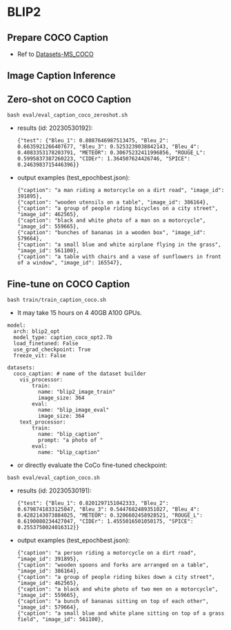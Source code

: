 # BLIP2

## Prepare COCO Caption

- Ref to [Datasets-MS_COCO](https://github.com/X1AOX1A/Datasets/tree/main/MS_COCO)

## Image Caption Inference

## Zero-shot on COCO Caption

```shell
bash eval/eval_caption_coco_zeroshot.sh
```

- results (id: 20230530192):

    ```shell
    {"test": {"Bleu_1": 0.8087646987513475, "Bleu_2": 0.6635921266407677, "Bleu_3": 0.5253239038842143, "Bleu_4": 0.4083353178203791, "METEOR": 0.30675232411996856, "ROUGE_L": 0.5995837387260223, "CIDEr": 1.364507624426746, "SPICE": 0.2463983715446396}}
    ```

- output examples (test_epochbest.json):

    ```shell
    {"caption": "a man riding a motorcycle on a dirt road", "image_id": 391895}, 
    {"caption": "wooden utensils on a table", "image_id": 386164}, 
    {"caption": "a group of people riding bicycles on a city street", "image_id": 462565}, 
    {"caption": "black and white photo of a man on a motorcycle", "image_id": 559665}, 
    {"caption": "bunches of bananas in a wooden box", "image_id": 579664}, 
    {"caption": "a small blue and white airplane flying in the grass", "image_id": 561100}, 
    {"caption": "a table with chairs and a vase of sunflowers in front of a window", "image_id": 165547}, 
    ```

## Fine-tune on COCO Caption

```shell
bash train/train_caption_coco.sh
```

- It may take 15 hours on 4 40GB A100 GPUs.

```shell
model:
  arch: blip2_opt
  model_type: caption_coco_opt2.7b
  load_finetuned: False
  use_grad_checkpoint: True
  freeze_vit: False

datasets:
  coco_caption: # name of the dataset builder
    vis_processor:
        train:
          name: "blip2_image_train"
          image_size: 364
        eval:
          name: "blip_image_eval"
          image_size: 364
    text_processor:
        train:
          name: "blip_caption"
          prompt: "a photo of "
        eval:
          name: "blip_caption"
```

- or directly evaluate the CoCo fine-tuned checkpoint:

```
bash eval/eval_caption_coco.sh
```

- results (id: 20230530191):

    ```shell
    {"test": {"Bleu_1": 0.8201297151042333, "Bleu_2": 0.6798741833125047, "Bleu_3": 0.5447682489351027, "Bleu_4": 0.4282143073884025, "METEOR": 0.3206602458928521, "ROUGE_L": 0.6190080234427047, "CIDEr": 1.4555016501050175, "SPICE": 0.2553750024016312}}
    ```

- output examples (test_epochbest.json):

    ```shell
    {"caption": "a person riding a motorcycle on a dirt road", "image_id": 391895}, 
    {"caption": "wooden spoons and forks are arranged on a table", "image_id": 386164}, 
    {"caption": "a group of people riding bikes down a city street", "image_id": 462565}, 
    {"caption": "a black and white photo of two men on a motorcycle", "image_id": 559665}, 
    {"caption": "a bunch of bananas sitting on top of each other", "image_id": 579664}, 
    {"caption": "a small blue and white plane sitting on top of a grass field", "image_id": 561100}, 
    ```